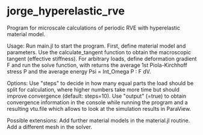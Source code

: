 # jorge_hyperelastic_rve

Program for microscale calculations of periodic RVE with hyperelastic material model.

Usage: Run main.jl to start the program. First, define material model and parameters. Use the calculate_tangent function to obtain the macroscopic tangent (effective stiffness). For arbitrary loads, define deformation gradient F and run the solve function, with returns the average 1st Piola-Kirchhoff stress P and the average energy Psi = Int_Omega P : F dV. 

Options: Use "steps" to decide in how many equal parts the load should be split for calculation, where higher numbers take more time but should improve convergence (default: steps=10). Use "output" (=true) to obtain convergence information in the console while running the program and a resulting vtu.file which allows to look at the simulation results in ParaView.

Possible extensions: Add further material models in the material.jl routine. Add a different mesh in the solver.
